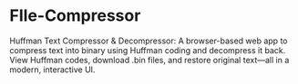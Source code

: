 # FIle-Compressor
Huffman Text Compressor &amp; Decompressor: A browser-based web app to compress text into binary using Huffman coding and decompress it back. View Huffman codes, download .bin files, and restore original text—all in a modern, interactive UI.
